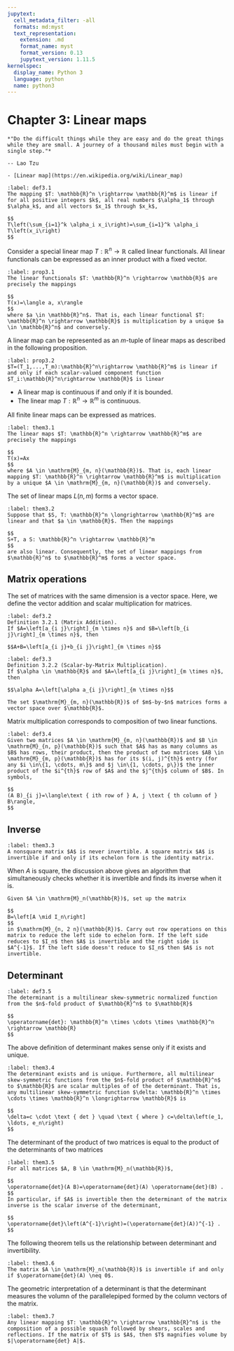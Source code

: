 ```yaml
---
jupytext:
  cell_metadata_filter: -all
  formats: md:myst
  text_representation:
    extension: .md
    format_name: myst
    format_version: 0.13
    jupytext_version: 1.11.5
kernelspec:
  display_name: Python 3
  language: python
  name: python3
---
```


# Chapter 3: Linear maps

```{epigraph}
*"Do the difficult things while they are easy and do the great things while they are small. A journey of a thousand miles must begin with a single step."*

-- Lao Tzu
```

```{seealso}
- [Linear map](https://en.wikipedia.org/wiki/Linear_map)
```

````{prf:definition} linear mapping
:label: def3.1
The mapping $T: \mathbb{R}^n \rightarrow \mathbb{R}^m$ is linear if for all positive integers $k$, all real numbers $\alpha_1$ through $\alpha_k$, and all vectors $x_1$ through $x_k$,

$$
T\left(\sum_{i=1}^k \alpha_i x_i\right)=\sum_{i=1}^k \alpha_i T\left(x_i\right)
$$
````

Consider a special linear map $T: \mathbb{R}^n\rightarrow\mathbb{R}$ called linear functionals. All linear functionals can be expressed as an inner product with a fixed vector.

````{prf:proposition}
:label: prop3.1
The linear functionals $T: \mathbb{R}^n \rightarrow \mathbb{R}$ are precisely the mappings

$$
T(x)=\langle a, x\rangle
$$
where $a \in \mathbb{R}^n$. That is, each linear functional $T: \mathbb{R}^n \rightarrow \mathbb{R}$ is multiplication by a unique $a \in \mathbb{R}^n$ and conversely.
````

A linear map can be represented as an $m$-tuple of linear maps as described in the following proposition.
````{prf:proposition}
:label: prop3.2
$T=(T_1,...,T_m):\mathbb{R}^n\rightarrow \mathbb{R}^m$ is linear if and only if each scalar-valued component function $T_i:\mathbb{R}^n\rightarrow \mathbb{R}$ is linear
````

- A linear map is continuous if and only if it is bounded. 
- The linear map $T: \mathbb{R}^n \rightarrow \mathbb{R}^m$ is continuous.


All finite linear maps can be expressed as matrices. 
````{prf:theorem}
:label: them3.1
The linear maps $T: \mathbb{R}^n \rightarrow \mathbb{R}^m$ are precisely the mappings

$$
T(x)=Ax
$$
where $A \in \mathrm{M}_{m, n}(\mathbb{R})$. That is, each linear mapping $T: \mathbb{R}^n \rightarrow \mathbb{R}^m$ is multiplication by a unique $A \in \mathrm{M}_{m, n}(\mathbb{R})$ and conversely.
````

The set of linear maps $L(n,m)$ forms a vector space.

````{prf:theorem}
:label: them3.2
Suppose that $S, T: \mathbb{R}^n \longrightarrow \mathbb{R}^m$ are linear and that $a \in \mathbb{R}$. Then the mappings

$$
S+T, a S: \mathbb{R}^n \rightarrow \mathbb{R}^m
$$
are also linear. Consequently, the set of linear mappings from $\mathbb{R}^n$ to $\mathbb{R}^m$ forms a vector space.
````


## Matrix operations
The set of matrices with the same dimension is a vector space. Here, we define the vector addition and scalar multiplication for matrices.

````{prf:definition} matrix addition
:label: def3.2
Definition 3.2.1 (Matrix Addition).
If $A=\left[a_{i j}\right]_{m \times n}$ and $B=\left[b_{i j}\right]_{m \times n}$, then 

$$A+B=\left[a_{i j}+b_{i j}\right]_{m \times n}$$
````

````{prf:definition} matrix scalar multiplication
:label: def3.3
Definition 3.2.2 (Scalar-by-Matrix Multiplication).
If $\alpha \in \mathbb{R}$ and $A=\left[a_{i j}\right]_{m \times n}$, then 

$$\alpha A=\left[\alpha a_{i j}\right]_{m \times n}$$
````

```{note}
The set $\mathrm{M}_{m, n}(\mathbb{R})$ of $m$-by-$n$ matrices forms a vector space over $\mathbb{R}$.
```

Matrix multiplication corresponds to composition of two linear functions.

````{prf:definition} matrix multiplication
:label: def3.4
Given two matrices $A \in \mathrm{M}_{m, n}(\mathbb{R})$ and $B \in \mathrm{M}_{n, p}(\mathbb{R})$ such that $A$ has as many columns as $B$ has rows, their product, then the product of two matrices $AB \in \mathrm{M}_{m, p}(\mathbb{R})$ has for its $(i, j)^{th}$ entry (for any $i \in\{1, \cdots, m\}$ and $j \in\{1, \cdots, p\})$ the inner product of the $i^{th}$ row of $A$ and the $j^{th}$ column of $B$. In symbols,

$$
(A B)_{i j}=\langle\text { ith row of } A, j \text { th column of } B\rangle,
$$
````


## Inverse

````{prf:theorem} 
:label: them3.3
A nonsquare matrix $A$ is never invertible. A square matrix $A$ is invertible if and only if its echelon form is the identity matrix.
````

When $A$ is square, the discussion above gives an algorithm that simultaneously checks whether it is invertible and finds its inverse when it is.

```{admonition} Matrix Inversion Algorithm
Given $A \in \mathrm{M}_n(\mathbb{R})$, set up the matrix

$$
B=\left[A \mid I_n\right]
$$
in $\mathrm{M}_{n, 2 n}(\mathbb{R})$. Carry out row operations on this matrix to reduce the left side to echelon form. If the left side reduces to $I_n$ then $A$ is invertible and the right side is $A^{-1}$. If the left side doesn't reduce to $I_n$ then $A$ is not invertible.
```

## Determinant
````{prf:definition} determinant
:label: def3.5
The determinant is a multilinear skew-symmetric normalized function from the $n$-fold product of $\mathbb{R}^n$ to $\mathbb{R}$

$$
\operatorname{det}: \mathbb{R}^n \times \cdots \times \mathbb{R}^n \rightarrow \mathbb{R}
$$
````

The above definition of determinant makes sense only if it exists and unique.

````{prf:theorem}
:label: them3.4
The determinant exists and is unique. Furthermore, all multilinear skew-symmetric functions from the $n$-fold product of $\mathbb{R}^n$ to $\mathbb{R}$ are scalar multiples of of the determinant. That is, any multilinear skew-symmetric function $\delta: \mathbb{R}^n \times \cdots \times \mathbb{R}^n \longrightarrow \mathbb{R}$ is

$$
\delta=c \cdot \text { det } \quad \text { where } c=\delta\left(e_1, \ldots, e_n\right)
$$
````
The determinant of the product of two matrices is equal to the product of the determinants of two matrices
````{prf:theorem}
:label: them3.5
For all matrices $A, B \in \mathrm{M}_n(\mathbb{R})$,

$$
\operatorname{det}(A B)=\operatorname{det}(A) \operatorname{det}(B) .
$$
In particular, if $A$ is invertible then the determinant of the matrix inverse is the scalar inverse of the determinant,

$$
\operatorname{det}\left(A^{-1}\right)=(\operatorname{det}(A))^{-1} .
$$
````

The following theorem tells us the relationship between determinant and invertibility.
````{prf:theorem}
:label: them3.6
The matrix $A \in \mathrm{M}_n(\mathbb{R})$ is invertible if and only if $\operatorname{det}(A) \neq 0$.
````

The geometric interpretation of a determinant is that the determinant measures the volumn of the parallelepiped formed by the column vectors of the matrix.

````{prf:theorem}
:label: them3.7
Any linear mapping $T: \mathbb{R}^n \rightarrow \mathbb{R}^n$ is the composition of a possible squash followed by shears, scales and reflections. If the matrix of $T$ is $A$, then $T$ magnifies volume by $|\operatorname{det} A|$.
````